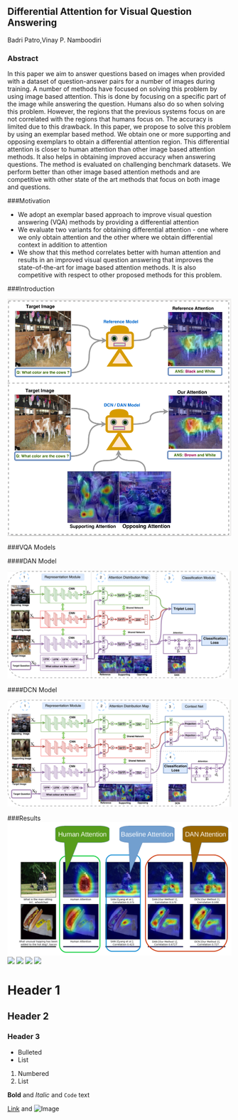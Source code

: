 ## Differential Attention for Visual Question Answering
Badri Patro,Vinay P. Namboodiri
### Abstract
In this paper we aim to answer questions based on images when provided with a dataset of question-answer pairs for a number of images during training. A number of methods have focused on solving this problem by using image based attention. This is done by focusing on a specific part of the image while answering the question. Humans also do so when solving this problem. However, the regions that the previous systems focus on are not correlated with the regions that humans focus on. The accuracy is limited due to this drawback. In this paper, we propose to solve this problem by using an exemplar based method. We obtain one or more supporting and opposing exemplars to obtain a differential attention region. This differential attention is closer to human attention than other image based attention methods. It also helps in obtaining improved accuracy when answering questions. The method is evaluated on challenging benchmark datasets. We perform better than other image based attention methods and are competitive with other state of the art methods that focus on both image and questions.

###Motivation
-   We adopt an exemplar based approach to improve visual question answering (VQA) methods by providing a differential attention
-   We evaluate two variants for obtaining differential attention - one where we only obtain attention and the other where we obtain differential context in addition to attention
-    We show that this method correlates better with human attention and results in an improved visual question answering that improves the state-of-the-art for image based attention methods. It is also competitive with respect to other proposed methods for this problem.

###Introduction

![](images/cvpr_intro.png) 

###VQA Models

####DAN Model 

![](images/cvpr_DAN.png) 

####DCN Model 

![](images/cvpr_DCN.png) 



###Results
![](images/vqa_1.png) 
![](DCN_DAN_final_result.png)
![](Att_vis_final.png)
![](DCN_DAN_final_result_1.png)
![](DCN_DAN_final_result_2.png)


# Header 1
## Header 2
### Header 3

- Bulleted
- List

1. Numbered
2. List

**Bold** and _Italic_ and `Code` text

[Link](url) and ![Image](src)
```

